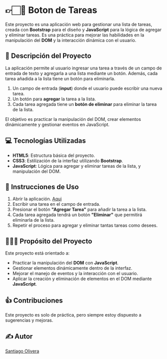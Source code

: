 # 👉🏻🍿 Boton de Tareas

Este proyecto es una aplicación web para gestionar una lista de tareas, creada con **Bootstrap** para el diseño y **JavaScript** para la lógica de agregar y eliminar tareas. Es una práctica para mejorar las habilidades en la manipulación del **DOM** y la interacción dinámica con el usuario.

## 📝 Descripción del Proyecto

La aplicación permite al usuario ingresar una tarea a través de un campo de entrada de texto y agregarla a una lista mediante un botón. Además, cada tarea añadida a la lista tiene un botón para eliminarla.

1. Un campo de entrada (**input**) donde el usuario puede escribir una nueva tarea.
2. Un botón para **agregar** la tarea a la lista.
3. Cada tarea agregada tiene un **botón de eliminar** para eliminar la tarea de la lista.

El objetivo es practicar la manipulación del DOM, crear elementos dinámicamente y gestionar eventos en JavaScript.

## 💻  Tecnologías Utilizadas

- **HTML5**: Estructura básica del proyecto.
- **CSS3**: Estilización de la interfaz utilizando **Bootstrap**.
- **JavaScript**: Lógica para agregar y eliminar tareas de la lista, y manipulación del DOM.

## 📝 Instrucciones de Uso

1. Abrir la aplicación. [Aqui](https://pruebaboton.netlify.app/)
2. Escribir una tarea en el campo de entrada.
3. Presionar el botón **"Agregar Tarea"** para añadir la tarea a la lista.
4. Cada tarea agregada tendrá un botón **"Eliminar"** que permitirá eliminarla de la lista.
5. Repetir el proceso para agregar y eliminar tantas tareas como desees.

## 👨🏻‍💻  Propósito del Proyecto

Este proyecto está orientado a:
- Practicar la manipulación del **DOM** con **JavaScript**.
- Gestionar elementos dinámicamente dentro de la interfaz.
- Mejorar el manejo de eventos y la interacción con el usuario.
- Aplicar la creación y eliminación de elementos en el DOM mediante **JavaScript**.

## 👍 Contribuciones
Este proyecto es solo de práctica, pero siempre estoy dispuesto a sugerencias y mejoras.
## ✍️ Autor
[Santiago Olivera](https://github.com/Santi-Olivera)